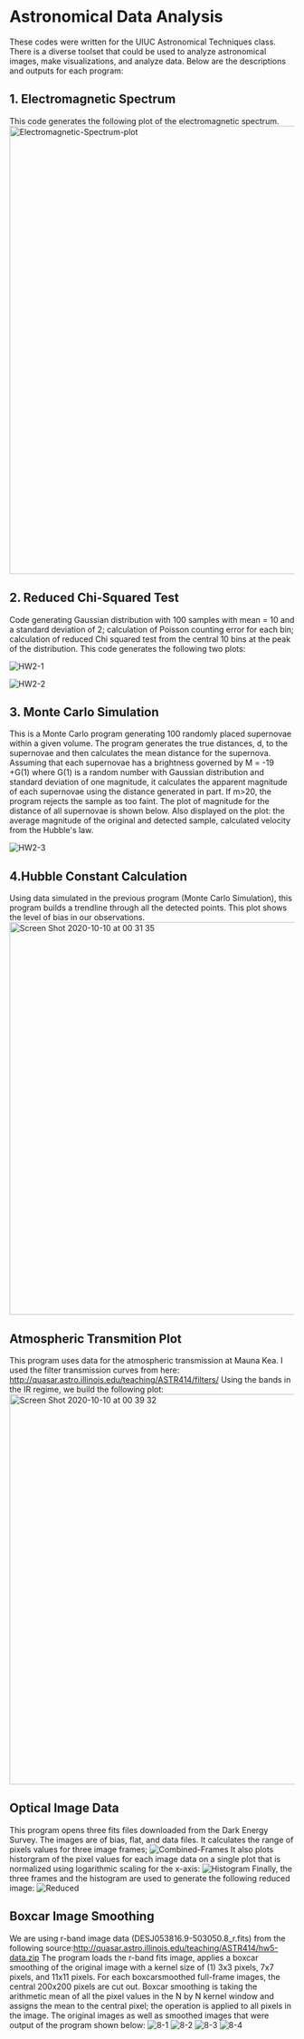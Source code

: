 # Astronomical Data Analysis
These codes were written for the UIUC Astronomical Techniques class. There is a diverse toolset that could be used to analyze astronomical images, make visualizations, and analyze data. Below are the descriptions and outputs for each program:  

## 1. Electromagnetic Spectrum
This code generates the following plot of the electromagnetic spectrum.  
<img width="791" alt="Electromagnetic-Spectrum-plot" src="https://user-images.githubusercontent.com/35746740/95646372-5ead1500-0a8d-11eb-853a-20c10c9236b1.png">

## 2. Reduced Chi-Squared Test
Code generating Gaussian distribution with 100 samples with mean = 10 and a standard deviation of 2; calculation of Poisson counting error for each bin; calculation of reduced Chi squared test from the central 10 bins at the peak of the distribution. This code generates the following two plots: 

![HW2-1](https://user-images.githubusercontent.com/35746740/95646496-9cf70400-0a8e-11eb-96f6-c04dce6441d2.png)

![HW2-2](https://user-images.githubusercontent.com/35746740/95646498-a1232180-0a8e-11eb-935e-3bcce07fc875.png)

## 3. Monte Carlo Simulation
This is a Monte Carlo program generating 100 randomly placed supernovae within a given volume. The program generates the true distances, d, to the supernovae and then calculates the mean distance for the supernova. 
Assuming that each supernovae has a brightness governed by M = -19 +G(1) where G(1) is a random number with Gaussian distribution and standard deviation of one magnitude, it calculates the apparent magnitude of each supernovae using the distance generated in part. If m>20, the program rejects the sample as too faint. The plot of magnitude for the distance of all supernovae is shown below. Also displayed on the plot: the average magnitude of the original and detected sample, calculated velocity from the Hubble's law.

![HW2-3](https://user-images.githubusercontent.com/35746740/95646596-bcdaf780-0a8f-11eb-9c7d-bf469117d592.png)

## 4.Hubble Constant Calculation
Using data simulated in the previous program (Monte Carlo Simulation), this program builds a trendline through all the detected points. This plot shows the level of bias in our observations.   
<img width="693" alt="Screen Shot 2020-10-10 at 00 31 35" src="https://user-images.githubusercontent.com/35746740/95646657-789c2700-0a90-11eb-9392-1d2e0ac14b41.png">

## Atmospheric Transmition Plot
This program uses data for the atmospheric transmission at Mauna Kea. I used the filter transmission curves from here:
http://quasar.astro.illinois.edu/teaching/ASTR414/filters/
Using the bands in the IR regime, we build the following plot: 
<img width="689" alt="Screen Shot 2020-10-10 at 00 39 32" src="https://user-images.githubusercontent.com/35746740/95646744-20195980-0a91-11eb-976a-eb9b2472ffa9.png">

## Optical Image Data
This program opens three fits files downloaded from the Dark Energy Survey. The images are of bias, flat, and data files. It calculates the range of pixels values for three image frames; 
![Combined-Frames](https://user-images.githubusercontent.com/35746740/95646888-78049000-0a92-11eb-97a6-f1428bfe4176.png)
It also plots historgram of the pixel values for each image data on a single plot that is normalized using logarithmic scaling for the x-axis: 
![Histogram](https://user-images.githubusercontent.com/35746740/95646894-8783d900-0a92-11eb-9fec-50ec0bfcd1cb.png)
Finally, the three frames and the histogram are used to generate the following reduced image:
![Reduced](https://user-images.githubusercontent.com/35746740/95647167-eb0e0680-0a92-11eb-938c-af50ba270f06.jpg)

## Boxcar Image Smoothing

We are using r-band image data (DESJ053816.9-503050.8_r.fits) from the following source:http://quasar.astro.illinois.edu/teaching/ASTR414/hw5-data.zip
The program loads the r-band fits image, applies a boxcar smoothing of the original image with a kernel size of (1) 3x3 pixels, 7x7 pixels, and 11x11 pixels. For each boxcarsmoothed full-frame images, the central 200x200 pixels are cut out. Boxcar smoothing is taking the arithmetic mean of all the pixel values in the N by N kernel window and assigns the mean to the central pixel; the operation
is applied to all pixels in the image. The original images as well as smoothed images that were output of the program shown below: 
![8-1](https://user-images.githubusercontent.com/35746740/95647311-15ac8f00-0a94-11eb-9364-160da617257e.png)
![8-2](https://user-images.githubusercontent.com/35746740/95647312-16ddbc00-0a94-11eb-9823-c6160cd42f5e.png)
![8-3](https://user-images.githubusercontent.com/35746740/95647313-16ddbc00-0a94-11eb-87a4-2d6425eb4d43.png)
![8-4](https://user-images.githubusercontent.com/35746740/95647314-17765280-0a94-11eb-8b0d-e949969b472b.png)


